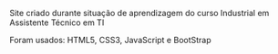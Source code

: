 Site criado durante situação de aprendizagem do curso Industrial em Assistente Técnico em TI

Foram usados: HTML5, CSS3, JavaScript e BootStrap
